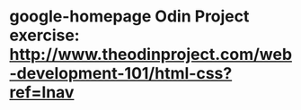 google-homepage
Odin Project exercise: http://www.theodinproject.com/web-development-101/html-css?ref=lnav
===============
